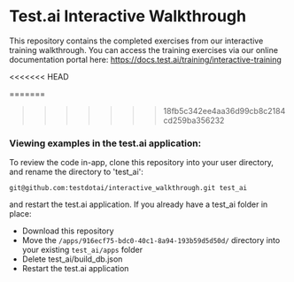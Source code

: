 # Test.ai Interactive Walkthrough

This repository contains the completed exercises from our interactive training walkthrough. You can access the training exercises via our online documentation portal here:
https://docs.test.ai/training/interactive-training

<<<<<<< HEAD

=======
>>>>>>> 18fb5c342ee4aa36d99cb8c2184cd259ba356232
### Viewing examples in the test.ai application:
To review the code in-app, clone this repository into your user directory, and rename the directory to 'test_ai':

`git@github.com:testdotai/interactive_walkthrough.git test_ai`

and restart the test.ai application. If you already have a test_ai folder in place:

- Download this repository
- Move the `/apps/916ecf75-bdc0-40c1-8a94-193b59d5d50d/` directory into your existing `test_ai/apps` folder
- Delete test_ai/build_db.json
- Restart the test.ai application
